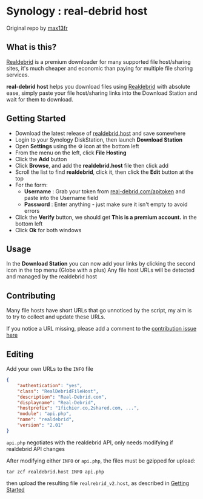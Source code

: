 # Synology : real-debrid host
Original repo by [max13fr](https://github.com/max13fr/synology-real-debrid)

## What is this?
[Realdebrid](http://real-debrid.com/?id=7413222) is a premium downloader for many supported file host/sharing sites, it's much cheaper and economic than paying for multiple file sharing services.

**real-debrid host** helps you download files using [Realdebrid](http://real-debrid.com/?id=7413222) with absolute ease, simply paste your file host/sharing links into the Download Station and wait for them to download.

## Getting Started
- Download the latest release of [realdebrid.host](https://github.com/renb0/synology-real-debrid-v2/releases/latest/download/realdebrid.host) and save somewhere
- Login to your Synology DiskStation, then launch **Download Station**
- Open **Settings** using the ⚙️ icon at the bottom left
- From the menu on the left, click **File Hosting**
- Click the **Add** button
- Click **Browse**, and add the **realdebrid.host** file then click add
- Scroll the list to find **realdebrid**, click it, then click the **Edit** button at the top
- For the form:
  - **Username** : Grab your token from [real-debrid.com/apitoken](http://real-debrid.com/apitoken) and paste into the Username field
  - **Password** : Enter anything - just make sure it isn't empty to avoid errors
- Click the **Verify** button, we should get **This is a premium account.** in the bottom left
- Click **Ok** for both windows

## Usage
In the **Download Station** you can now add your links by clicking the second icon in the top menu (Globe with a plus)
Any file host URLs will be detected and managed by the realdebrid host

## Contributing
Many file hosts have short URLs that go unnoticed by the script, my aim is to try to collect and update these URLs.

If you notice a URL missing, please add a comment to the [contribution issue here](https://github.com/renb0/synology-real-debrid/issues/1)

## Editing

Add your own URLs to the `INFO` file
```json
{
    "authentication": "yes",
    "class": "RealDebridFileHost",
    "description": "Real-Debrid.com",
    "displayname": "Real-Debrid",
    "hostprefix": "1fichier.co,2shared.com, ...",
    "module": "api.php",
    "name": "realdebrid",
    "version": "2.01"
}

```

`api.php` negotiates with the realdebrid API, only needs modifying if realdebrid API changes

After modifying either `INFO` or `api.php`, the files must be gzipped for upload:

`tar zcf realdebrid.host INFO api.php`

then upload the resulting file `realrebrid_v2.host`, as described in [Getting Started](#getting-started)
